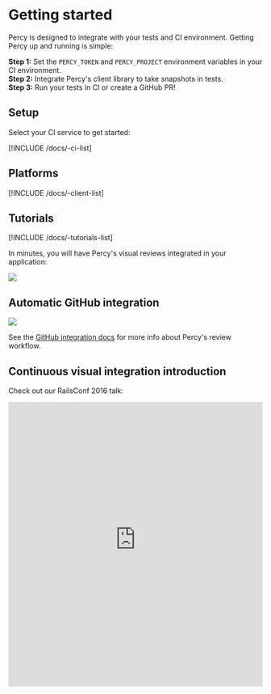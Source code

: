# Getting started

Percy is designed to integrate with your tests and CI environment. Getting Percy up and running is simple:

**Step 1:** Set the `PERCY_TOKEN` and `PERCY_PROJECT` environment variables in your CI environment.
<br>
**Step 2:** Integrate Percy's client library to take snapshots in tests.
<br>
**Step 3:** Run your tests in CI or create a GitHub PR!

## Setup

Select your CI service to get started:

[!INCLUDE /docs/-ci-list]

## Platforms

[!INCLUDE /docs/-client-list]

## Tutorials

[!INCLUDE /docs/-tutorials-list]

In minutes, you will have Percy's visual reviews integrated in your application:

<div style="max-width: 1000px; margin-bottom: 1em">

![](https://cloud.githubusercontent.com/assets/75300/13932364/ef20497a-ef64-11e5-9e07-819c57920bca.jpg)

</div>

## Automatic GitHub integration

<div style="max-width: 1000px; margin-bottom: 1em">

![](https://cloud.githubusercontent.com/assets/75300/13929974/13750b2c-ef5a-11e5-9a87-3ad3b335cc0d.png)

</div>

See the [GitHub integration docs](/docs/integrations/github) for more info about Percy's review workflow.

## Continuous visual integration introduction

Check out our RailsConf 2016 talk:

<iframe style="max-width: 1000px" width="100%" height="563" src="https://www.youtube-nocookie.com/embed/5h-JJ2wqiIw" frameborder="0" allowfullscreen></iframe>
